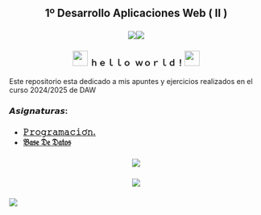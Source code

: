 
<h2 align="center"> 1º Desarrollo Aplicaciones Web ( II ) </h2>

 <h3 align="center"><img src="https://64.media.tumblr.com/30172c9ff7f7a0470030bb8b712b5ba8/430287f45c8133f7-ad/s100x200/94b1c4252508c2011e85030e1e12d33df60159fe.gifv"/><img src="https://web.archive.org/web/20090806111504/http://www.geocities.com/big_al_1401/computer.gif"/><img src=""/></h3>

 <h3 align="center"> <img width="30" src="https://web.archive.org/web/20091026100043im_/http://geocities.com/hellokitty_can/smile.gif"/>  ﻿ｈｅｌｌｏ  ｗｏｒｌｄ！<img width="30" src="https://web.archive.org/web/20091026100043im_/http://geocities.com/hellokitty_can/smile.gif"/> </h3>

 <p> Este repositorio esta dedicado a mis apuntes y ejercicios realizados en el curso 2024/2025 de DAW </p>

<h3> 𝘼𝙨𝙞𝙜𝙣𝙖𝙩𝙪𝙧𝙖𝙨: </h3>
<h3>
 <ul>
    <li><a href="https://github.com/toninavhd/1-DAW_pt2/tree/main/PRO"> 𝙿𝚛𝚘𝚐𝚛𝚊𝚖𝚊𝚌𝚒𝚘́𝚗.</a></li>
    <li><a href="https://github.com/toninavhd/1-DAW_pt2/tree/main/BAE"> 𝔅𝔞𝔰𝔢 𝔇𝔢 𝔇𝔞𝔱𝔬𝔰</a></li> 
 </ul>
</h3>


<h3 align="center"><img src="https://web.archive.org/web/20090902072522/http://geocities.com/revival_center/bar.gif"/></h3>

<h3 align="center"><img src="https://64.media.tumblr.com/86939b0b07a11441d4f3f6e2327d64f7/83ea30d739c890e8-66/s400x600/a2094bd5386ed8b0c5c66177217fdd8113e6bcc5.pnj"/></h3>

<h3 align="left"><img src="https://64.media.tumblr.com/0b6f86f148e81c42a4649e2e290fb0fa/d0745e618a8e6ac7-3b/s250x400/aab06a4704af08a97f019af8133ca0e9788ff2ad.gifv"/></h3> 

